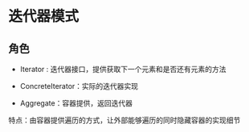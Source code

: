 # 迭代器模式

## 角色

-  Iterator : 迭代器接口，提供获取下一个元素和是否还有元素的方法

- ConcreteIterator：实际的迭代器实现

- Aggregate：容器提供，返回迭代器

特点：由容器提供遍历的方式，让外部能够遍历的同时隐藏容器的实现细节